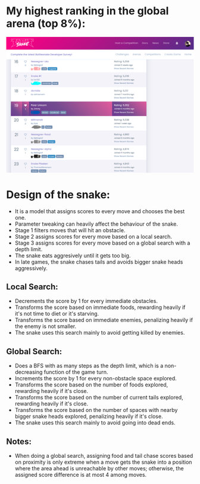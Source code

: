 # My highest ranking in the global arena (top 8%):

![](rank.png)

# Design of the snake:
- It is a model that assigns scores to every move and chooses the best one.
- Parameter tweaking can heavily affect the behaviour of the snake.
- Stage 1 filters moves that will hit an obstacle.
- Stage 2 assigns scores for every move based on a local search.
- Stage 3 assigns scores for every move based on a global search with a depth limit.
- The snake eats aggresively until it gets too big.
- In late games, the snake chases tails and avoids bigger snake heads aggressively.

## Local Search:
- Decrements the score by 1 for every immediate obstacles.
- Transforms the score based on immediate foods, rewarding heavily if it's not time to diet or it's starving.
- Transforms the score based on immediate enemies, penalizing heavily if the enemy is not smaller.
- The snake uses this search mainly to avoid getting killed by enemies.

## Global Search:
- Does a BFS with as many steps as the depth limit, which is a non-decreasing function of the game turn.
- Increments the score by 1 for every non-obstacle space explored.
- Transforms the score based on the number of foods explored, rewarding heavily if it's close.
- Transforms the score based on the number of current tails explored, rewarding heavily if it's close.
- Transforms the score based on the number of spaces with nearby bigger snake heads explored, penalizing heavily if it's close.
- The snake uses this search mainly to avoid going into dead ends.

## Notes:
- When doing a global search,
    assigning food and tail chase scores based on proximity is only extreme when a move gets the snake into
    a position where the area ahead is unreachable by other moves;
    otherwise, the assigned score difference is at most 4 among moves.
